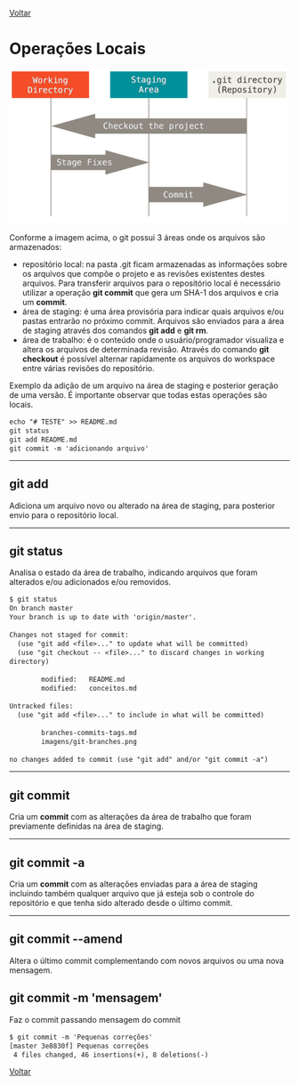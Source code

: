 [Voltar](README.md)

# Operações Locais

![Operações Locais](/imagens/git-areas.png)

Conforme a imagem acima, o git possui 3 áreas onde os arquivos são armazenados:
 * repositório local: na pasta .git ficam armazenadas as informações sobre os arquivos que compõe o projeto e as revisões existentes destes arquivos. Para transferir arquivos para o repositório local é necessário utilizar a operação **git commit** que gera um SHA-1 dos arquivos e cria um **commit**.
 * área de staging: é uma área provisória para indicar quais arquivos e/ou pastas entrarão no próximo commit. Arquivos são enviados para a área de staging através dos comandos **git add** e **git rm**.
 * área de trabalho: é o conteúdo onde o usuário/programador visualiza e altera os arquivos de determinada revisão. Através do comando **git checkout** é possível alternar rapidamente os arquivos do workspace entre várias revisões do repositório. 
 
Exemplo da adição de um arquivo na área de staging e posterior geração de uma versão. 
É importante observar que todas estas operações são locais.

```
echo "# TESTE" >> README.md
git status
git add README.md
git commit -m 'adicionando arquivo'
```
----

## git add

Adiciona um arquivo novo ou alterado na área de staging, para posterior envio para o repositório local.

----

## git status

Analisa o estado da área de trabalho, indicando arquivos que foram alterados e/ou adicionados e/ou removidos.

```
$ git status
On branch master
Your branch is up to date with 'origin/master'.

Changes not staged for commit:
  (use "git add <file>..." to update what will be committed)
  (use "git checkout -- <file>..." to discard changes in working directory)

        modified:   README.md
        modified:   conceitos.md

Untracked files:
  (use "git add <file>..." to include in what will be committed)

        branches-commits-tags.md
        imagens/git-branches.png

no changes added to commit (use "git add" and/or "git commit -a")
```
----

## git commit

Cria um **commit** com as alterações da área de trabalho que foram previamente definidas na área de staging.

----

## git commit -a

Cria um **commit** com as alterações enviadas para a área de staging incluindo também qualquer arquivo que já esteja sob o controle do repositório e que tenha sido alterado desde o último commit.

----

## git commit --amend

Altera o último commit complementando com novos arquivos ou uma nova mensagem.

## git commit -m 'mensagem'

Faz o commit passando mensagem do commit

```
$ git commit -m 'Pequenas correções'
[master 3e8830f] Pequenas correções
 4 files changed, 46 insertions(+), 8 deletions(-)
```

[Voltar](README.md)